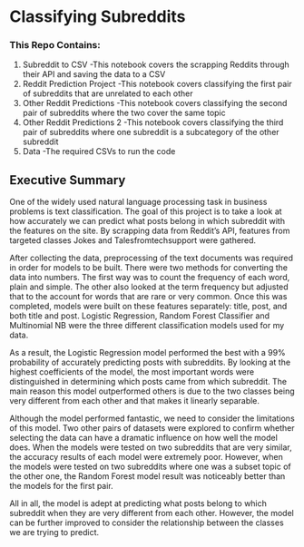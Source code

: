 # Classifying Subreddits

### This Repo Contains:

1. Subreddit to CSV
    -This notebook covers the scrapping Reddits through their API and saving the data to a CSV
2. Reddit Prediction Project
    -This notebook covers classifying the first pair of subreddits that are unrelated to each other
3. Other Reddit Predictions
    -This notebook covers classifying the second pair of subreddits where the two cover the same topic
4. Other Reddit Predictions 2
    -This notebook covers classifying the third pair of subreddits where one subreddit is a subcategory of the other subreddit
5. Data
    -The required CSVs to run the code
    

## Executive Summary

One of the widely used natural language processing task in business problems is text classification. The goal of this project is to take a look at how accurately we can predict what posts belong in which subreddit with the features on the site. By scrapping data from Reddit’s API, features from targeted classes Jokes and Talesfromtechsupport were gathered. 


After collecting the data, preprocessing of the text documents was required in order for models to be built. There were two methods for converting the data into numbers. The first way was to count the frequency of each word, plain and simple. The other also looked at the term frequency but adjusted that to the account for words that are rare or very common. Once this was completed, models were built on these features separately: title, post, and both title and post. Logistic Regression, Random Forest Classifier and Multinomial NB were the three different classification models used for my data. 


As a result, the Logistic Regression model performed the best with a 99% probability of accurately predicting posts with subreddits. By looking at the highest coefficients of the model, the most important words were distinguished in determining which posts came from which subreddit. The main reason this model outperformed others is due to the two classes being very different from each other and that makes it linearly separable. 


Although the model performed fantastic, we need to consider the limitations of this model. Two other pairs of datasets were explored to confirm whether selecting the data can have a dramatic influence on how well the model does. When the models were tested on two subreddits that are very similar, the accuracy results of each model were extremely poor. However, when the models were tested on two subreddits where one was a subset topic of the other one, the Random Forest model result was noticeably better than the models for the first pair. 


All in all, the model is adept at predicting what posts belong to which subreddit when they are very different from each other. However, the model can be further improved to consider the relationship between the classes we are trying to predict. 
